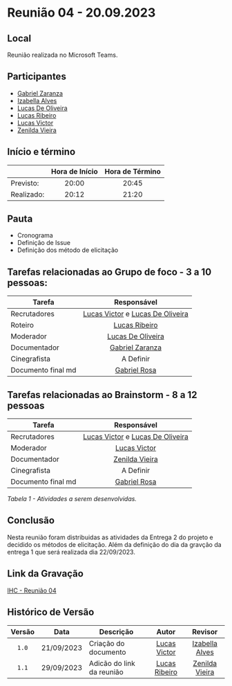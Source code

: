 # Reunião 04 - 20.09.2023

## Local

Reunião realizada no Microsoft Teams.

## Participantes

* [Gabriel Zaranza](https://github.com/GZaranza)         
* [Izabella Alves](https://github.com/izabellaalves)
* [Lucas De Oliveira](https://github.com/LucasOliveiraDiasMarquesFerreira)     
* [Lucas Ribeiro](https://github.com/lucassouzs)         
* [Lucas Victor](https://github.com/Lucas13032003)
* [Zenilda Vieira](https://github.com/zenildavieira)       
  
## Início e término

|	             |Hora de Início  |Hora de Término  |
|--------------|:--------------:|:---------------:|
|Previsto:     |     20:00     |      20:45      |
|Realizado:    |     20:12      |     21:20   |

## Pauta

* Cronograma
* Definição de Issue
* Definição dos método de elicitação  

## Tarefas relacionadas ao Grupo de foco - 3 a 10 pessoas:

|Tarefa                                          |Responsável                    |
|------------------------------------------------|:-----------------------------:|
|Recrutadores |[Lucas Victor](https://github.com/Lucas13032003)  e [Lucas De Oliveira](https://github.com/LucasOliveiraDiasMarquesFerreira)|
|Roteiro|[Lucas Ribeiro](https://github.com/lucassouzs)                  |
|Moderador |[Lucas De Oliveira](https://github.com/LucasOliveiraDiasMarquesFerreira)|
|Documentador |[Gabriel Zaranza](https://github.com/GZaranza)      |
|Cinegrafista |A Definir               |
|Documento final md |[Gabriel Rosa](https://github.com/gabrielrosa09)  |

## Tarefas relacionadas ao Brainstorm - 8 a 12 pessoas

|Tarefa                                          |Responsável                    |
|------------------------------------------------|:-----------------------------:|
|Recrutadores |[Lucas Victor](https://github.com/Lucas13032003)  e [Lucas De Oliveira](https://github.com/LucasOliveiraDiasMarquesFerreira)|            |
|Moderador |[Lucas Victor](https://github.com/Lucas13032003) |
|Documentador |[Zenilda Vieira](https://github.com/zenildavieira)         |
|Cinegrafista |A Definir               |
|Documento final md |[Gabriel Rosa](https://github.com/gabrielrosa09)  |


*Tabela 1 - Atividades a serem desenvolvidas.*

## Conclusão
Nesta reunião foram distribuidas as atividades da Entrega 2 do projeto e decidido os métodos de elicitação. Além da definição do dia da gravção da entrega 1 que será realizada dia 22/09/2023.

## Link da Gravação

[IHC - Reunião 04](https://youtu.be/uVTqzZWQHGg)

## Histórico de Versão

|Versão|Data|Descrição|Autor|Revisor|
|:----:|----|---------|:-----:|:-------:|
|`1.0`|21/09/2023|Criação do documento|[Lucas Victor](https://github.com/Lucas13032003)    |[Izabella Alves](https://github.com/izabellaalves)  |
|`1.1`|29/09/2023|Adicão do link da reunião|[Lucas Ribeiro](https://github.com/lucassouzs)    |[Zenilda Vieira](https://github.com/zenildavieira)  |
